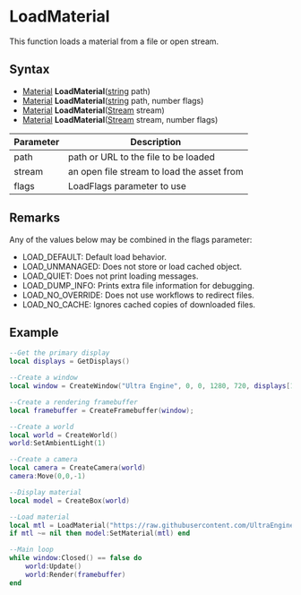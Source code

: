 # LoadMaterial

This function loads a material from a file or open stream.

## Syntax

- [Material](Material.md) **LoadMaterial**([string](https://www.lua.org/manual/5.4/manual.html#6.4) path)
- [Material](Material.md) **LoadMaterial**([string](https://www.lua.org/manual/5.4/manual.html#6.4) path, number flags)
- [Material](Material.md) **LoadMaterial**([Stream](Stream.md) stream)
- [Material](Material.md) **LoadMaterial**([Stream](Stream.md) stream, number flags)

| Parameter | Description |
| ------ | ------ |
| path | path or URL to the file to be loaded |
| stream | an open file stream to load the asset from |
| flags | LoadFlags parameter to use |

## Remarks
Any of the values below may be combined in the flags parameter:
- LOAD_DEFAULT: Default load behavior.
- LOAD_UNMANAGED: Does not store or load cached object.
- LOAD_QUIET: Does not print loading messages.
- LOAD_DUMP_INFO: Prints extra file information for debugging.
- LOAD_NO_OVERRIDE: Does not use workflows to redirect files.
- LOAD_NO_CACHE: Ignores cached copies of downloaded files.
 
## Example

```lua
--Get the primary display
local displays = GetDisplays()

--Create a window
local window = CreateWindow("Ultra Engine", 0, 0, 1280, 720, displays[1], WINDOW_TITLEBAR)

--Create a rendering framebuffer
local framebuffer = CreateFramebuffer(window);

--Create a world
local world = CreateWorld()
world:SetAmbientLight(1)

--Create a camera
local camera = CreateCamera(world)
camera:Move(0,0,-1)

--Display material
local model = CreateBox(world)

--Load material
local mtl = LoadMaterial("https://raw.githubusercontent.com/UltraEngine/Documentation/master/Assets/brickwall01.mtl")
if mtl ~= nil then model:SetMaterial(mtl) end

--Main loop
while window:Closed() == false do
    world:Update()
    world:Render(framebuffer)
end
```
